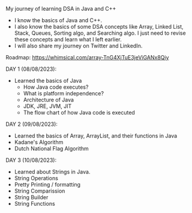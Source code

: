 My journey of learning DSA in Java and C++
- I know the basics of Java and C++.
- I also know the basics of some DSA concepts like Array, Linked List, Stack, Queues, Sorting algo, and Searching algo. I just need to revise these concepts and learn what I left earlier.
- I will also share my journey on Twitter and LinkedIn.

Roadmap: https://whimsical.com/array-TnG4XjTuE3jeViGANx8Qiy

DAY 1 (08/08/2023):
- Learned the basics of Java
   - How Java code executes?
   - What is platform independence?
   - Architecture of Java
   - JDK, JRE, JVM, JIT
   - The flow chart of how Java code is executed

DAY 2 (09/08/2023):
- Learned the basics of Array, ArrayList, and their functions in Java
- Kadane's Algorithm
- Dutch National Flag Algorithm

DAY 3 (10/08/2023):
- Learned about Strings in Java.
- String Operations
- Pretty Printing / formatting
- String Comparission
- String Builder
- String Functions
